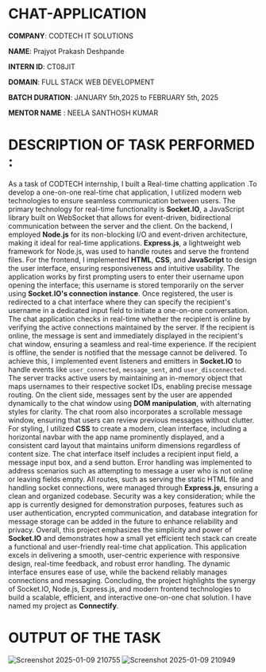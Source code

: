 # CHAT-APPLICATION

**COMPANY**: CODTECH IT SOLUTIONS

**NAME**: Prajyot Prakash Deshpande

**INTERN ID**: CT08JIT

**DOMAIN**: FULL STACK WEB DEVELOPMENT

**BATCH DURATION**: JANUARY 5th,2025 to FEBRUARY 5th, 2025

**MENTOR NAME** : NEELA SANTHOSH KUMAR

# DESCRIPTION OF TASK PERFORMED : 
As a task of CODTECH internship, I built a Real-time chatting application .To develop a one-on-one real-time chat application, I utilized modern web technologies to ensure seamless communication between users. The primary technology for real-time functionality is **Socket.IO**, a JavaScript library built on WebSocket that allows for event-driven, bidirectional communication between the server and the client. On the backend, I employed **Node.js** for its non-blocking I/O and event-driven architecture, making it ideal for real-time applications. **Express.js**, a lightweight web framework for Node.js, was used to handle routes and serve the frontend files. For the frontend, I implemented **HTML**, **CSS**, and **JavaScript** to design the user interface, ensuring responsiveness and intuitive usability. The application works by first prompting users to enter their username upon opening the interface; this username is stored temporarily on the server using **Socket.IO's connection instance**. Once registered, the user is redirected to a chat interface where they can specify the recipient's username in a dedicated input field to initiate a one-on-one conversation. The chat application checks in real-time whether the recipient is online by verifying the active connections maintained by the server. If the recipient is online, the message is sent and immediately displayed in the recipient's chat window, ensuring a seamless and real-time experience. If the recipient is offline, the sender is notified that the message cannot be delivered. To achieve this, I implemented event listeners and emitters in **Socket.IO** to handle events like `user_connected`, `message_sent`, and `user_disconnected`. The server tracks active users by maintaining an in-memory object that maps usernames to their respective socket IDs, enabling precise message routing. On the client side, messages sent by the user are appended dynamically to the chat window using **DOM manipulation**, with alternating styles for clarity. The chat room also incorporates a scrollable message window, ensuring that users can review previous messages without clutter. For styling, I utilized **CSS** to create a modern, clean interface, including a horizontal navbar with the app name prominently displayed, and a consistent card layout that maintains uniform dimensions regardless of content size. The chat interface itself includes a recipient input field, a message input box, and a send button. Error handling was implemented to address scenarios such as attempting to message a user who is not online or leaving fields empty. All routes, such as serving the static HTML file and handling socket connections, were managed through **Express.js**, ensuring a clean and organized codebase. Security was a key consideration; while the app is currently designed for demonstration purposes, features such as user authentication, encrypted communication, and database integration for message storage can be added in the future to enhance reliability and privacy. Overall, this project emphasizes the simplicity and power of **Socket.IO** and demonstrates how a small yet efficient tech stack can create a functional and user-friendly real-time chat application. 
This application excels in delivering a smooth, user-centric experience with responsive design, real-time feedback, and robust error handling. The dynamic interface ensures ease of use, while the backend reliably manages connections and messaging. Concluding, the project highlights the synergy of Socket.IO, Node.js, Express.js, and modern frontend technologies to build a scalable, efficient, and interactive one-on-one chat solution. I have named my project as **Connectify**.

# OUTPUT OF THE TASK
![Screenshot 2025-01-09 210755](https://github.com/user-attachments/assets/39cd459d-07e9-46ca-9ce3-ece11fd69dfe)
![Screenshot 2025-01-09 210949](https://github.com/user-attachments/assets/ee565a1c-e7a9-4135-aa0f-f35825e91c79)
